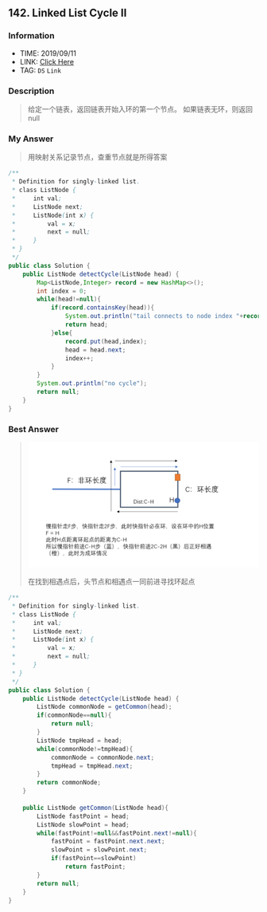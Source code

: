## 142. Linked List Cycle II

### Information
* TIME: 2019/09/11
* LINK: [Click Here](https://leetcode-cn.com/problems/linked-list-cycle-ii/)
* TAG: `DS` `Link`

### Description
> 给定一个链表，返回链表开始入环的第一个节点。 如果链表无环，则返回 null

### My Answer
> 用映射关系记录节点，查重节点就是所得答案
```java
/**
 * Definition for singly-linked list.
 * class ListNode {
 *     int val;
 *     ListNode next;
 *     ListNode(int x) {
 *         val = x;
 *         next = null;
 *     }
 * }
 */
public class Solution {
    public ListNode detectCycle(ListNode head) {
        Map<ListNode,Integer> record = new HashMap<>();
        int index = 0;
        while(head!=null){
            if(record.containsKey(head)){
                System.out.println("tail connects to node index "+record.get(head));
                return head;
            }else{
                record.put(head,index);
                head = head.next;
                index++;
            }
        }
        System.out.println("no cycle");
        return null;
    }
}
```

### Best Answer
> ![alt](../img/0911.png)
> 
> 在找到相遇点后，头节点和相遇点一同前进寻找环起点
```java
/**
 * Definition for singly-linked list.
 * class ListNode {
 *     int val;
 *     ListNode next;
 *     ListNode(int x) {
 *         val = x;
 *         next = null;
 *     }
 * }
 */
public class Solution {
    public ListNode detectCycle(ListNode head) {
        ListNode commonNode = getCommon(head);
        if(commonNode==null){
            return null;
        }
        ListNode tmpHead = head;
        while(commonNode!=tmpHead){
            commonNode = commonNode.next;
            tmpHead = tmpHead.next;
        }
        return commonNode;
    }
    
    public ListNode getCommon(ListNode head){
        ListNode fastPoint = head;
        ListNode slowPoint = head;
        while(fastPoint!=null&&fastPoint.next!=null){
            fastPoint = fastPoint.next.next;
            slowPoint = slowPoint.next;
            if(fastPoint==slowPoint)
                return fastPoint;
        }
        return null;
    }
}
```
